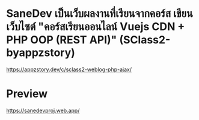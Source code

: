 # SaneDev เป็นเว็บผลงานที่เรียนจากคอร์ส เขียนเว็บไซต์  "คอร์สเรียนออนไลน์ Vuejs CDN + PHP OOP (REST API)"  (SClass2-byappzstory)
https://appzstory.dev/c/sclass2-weblog-php-ajax/

# Preview
https://sanedevproj.web.app/


